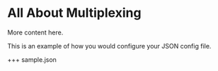 # All About Multiplexing

More content here.

This is an example of how you would configure your JSON config file.

+++ sample.json
